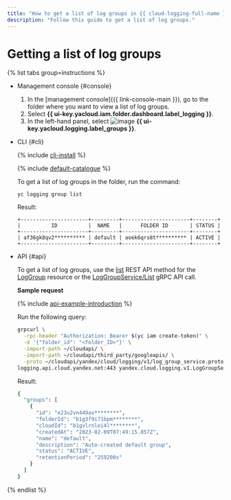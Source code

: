 ```yaml
---
title: "How to get a list of log groups in {{ cloud-logging-full-name }}"
description: "Follow this guide to get a list of log groups."
---
```


# Getting a list of log groups

{% list tabs group=instructions %}

- Management console {#console}

   1. In the [management console]({{ link-console-main }}), go to the folder where you want to view a list of log groups.
   1. Select **{{ ui-key.yacloud.iam.folder.dashboard.label_logging }}**.
   1. In the left-hand panel, select ![image](../../_assets/console-icons/tray.svg) **{{ ui-key.yacloud.logging.label_groups }}**.

- CLI {#cli}

   {% include [cli-install](../../_includes/cli-install.md) %}

   {% include [default-catalogue](../../_includes/default-catalogue.md) %}

   To get a list of log groups in the folder, run the command:

   ```
   yc logging group list
   ```

   Result:

   ```
   +----------------------+---------+----------------------+--------+
   |          ID          |  NAME   |      FOLDER ID       | STATUS |
   +----------------------+---------+----------------------+--------+
   | af36gk8qv2********** | default | aoek6qrs8t********** | ACTIVE |
   +----------------------+---------+----------------------+--------+
   ```

- API {#api}

   To get a list of log groups, use the [list](../api-ref/LogGroup/list.md) REST API method for the [LogGroup](../api-ref/LogGroup/index.md) resource or the [LogGroupService/List](../api-ref/grpc/log_group_service.md#List) gRPC API call.

   **Sample request**

   {% include [api-example-introduction](../../_includes/logging/api-example-introduction.md) %}

   Run the following query:

   ```bash
   grpcurl \
     -rpc-header "Authorization: Bearer $(yc iam create-token)" \
     -d '{"folder_id": "<folder_ID>"}' \
     -import-path ~/cloudapi/ \
     -import-path ~/cloudapi/third_party/googleapis/ \
     -proto ~/cloudapi/yandex/cloud/logging/v1/log_group_service.proto \
   logging.api.cloud.yandex.net:443 yandex.cloud.logging.v1.LogGroupService.List
   ```

   Result:

   ```bash
   {
     "groups": [
       {
         "id": "e23u2vn449av********",
         "folderId": "b1g3f9i71bpm********",
         "cloudId": "b1gvlrnlei4l********",
         "createdAt": "2023-02-09T07:49:15.857Z",
         "name": "default",
         "description": "Auto-created default group",
         "status": "ACTIVE",
         "retentionPeriod": "259200s"
       }
     ]
   }
   ```

{% endlist %}